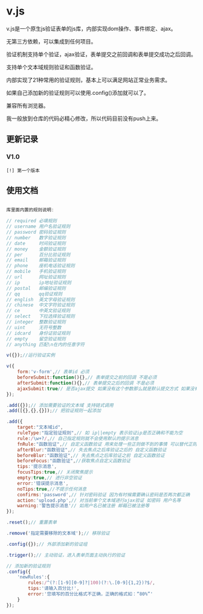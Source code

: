 v.js
====

v.js是一个原生js验证表单的js库，内部实现dom操作、事件绑定、ajax。

无第三方依赖，可以集成到任何项目。

验证机制支持单个验证，ajax验证，表单提交之前回调和表单提交成功之后回调。

支持单个文本域规则验证和函数验证。

内部实现了21种常用的验证规则，基本上可以满足网站正常业务需求。

如果自己添加新的验证规则可以使用.config()添加就可以了。


兼容所有浏览器。

我一般放到仓库的代码必精心修改，所以代码目前没有push上来。

## 更新记录

### V1.0

    [!] 第一个版本

## 使用文档

```javascript

库里面内置的规则说明:

// required 必填规则
// username 用户名验证规则
// password 密码验证规则
// number   数字验证规则
// date     时间验证规则
// money    金额验证规则
// per      百分比验证规则
// email    邮箱验证规则
// phone    座机电话验证规则
// mobile   手机验证规则
// url      网址验证规则
// ip       ip地址验证规则
// postal   邮编验证规则
// qq       qq验证规则
// english  英文字母验证规则
// chinese  中文字符验证规则
// ce       中英文验证规则
// select   下拉选择验证规则
// integer  整数验证规则
// uint     无符号整数
// idcard   身份证验证规则
// empty    留空验证规则
// anything 匹配\n在内的任意字符

v({});//运行验证实例

v({
    form:'v-form',// 表单id 必须
    beforeSubmit:function(){},// 表单提交之前的回调 不是必须
    afterSubmit:function(){},// 表单提交之后的回调 不是必须
    ajaxSubmit:true// 是否ajax提交 如果没有这个参数那么就是默认提交方式 如果没有特殊情况建议默认提交方式
});

.add({});// 添加需要验证的文本域 支持链式调用
.add([{},{},{}]);// 把验证规则一起添加

.add({
    target:"文本域id",
    ruleType:"指定验证规则",// 如 ip||empty 表示验证ip是否正确和不能为空
    rule:/\w+?/,// 自己指定规则就不会使用默认的提示消息
    fnRule:"函数验证",// 自定义函数验证 用来处理一些正则做不到的事情 可以替代正则
    afterBlur:"函数验证",// 失去焦点之后库验证之后的 自定义函数验证
    beforeBlur:"函数验证",// 失去焦点之后库验证之前 自定义函数验证
    beforeFocus:"函数验证",//获取焦点自定义函数验证
    tips:'提示消息',
    focusTips:true,// 关闭聚焦提示
    empty:true,// 进行非空验证
    error:'错误提示消息',
    noTips:true,//不提示任何消息
    confirms:'password',// 针对密码验证 因为有时候需要确认密码是否两次都正确
    action:'upload.php',// 对当前单个文本域进行ajax验证 如密码 用户名等
    warning:'警告提示消息'// 如用户名已被注册 邮箱已被注册等 
});

.reset();// 重置表单

.remove('指定需要移除的文本域');// 移除验证

.config({});// 外部添加新的验证组

.trigger();// 主动验证，进入表单页面主动执行的验证

// 添加新的验证规则
.config({
    'newRules':{
        rules:/^(?:[1-9][0-9]?|100)(?:\.[0-9]{1,2})?$/,
        tips:'请输入百分比!',
        error:'您填写的百分比格式不正确，正确的格式如：“80%”'
    }
});

```